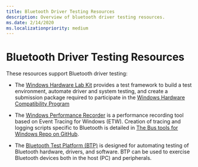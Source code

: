 ```yaml
---
title: Bluetooth Driver Testing Resources
description: Overview of bluetooth driver testing resources.
ms.date: 2/14/2020
ms.localizationpriority: medium
---
```


# Bluetooth Driver Testing Resources

These resources support Bluetooth driver testing:

- The [Windows Hardware Lab Kit](/windows-hardware/test/hlk/) provides a test framework to build a test environment, automate driver and system testing, and create a submission package required to participate in the [Windows Hardware Compatibility Program](/windows-hardware/design/compatibility/)

- The [Windows Performance Recorder](/previous-versions/windows/it-pro/windows-8.1-and-8/hh448205(v=win.10)) is a performance recording tool based on Event Tracing for Windows (ETW). Creation of tracing and logging scripts specific to Bluetooth is detailed in [The Bus tools for Windows Repo on GitHub](https://github.com/microsoft/busiotools/blob/master/bluetooth/tracing/readme.md).

- The [Bluetooth Test Platform (BTP)](testing-BTP-Overview.md) is designed for automating testing of Bluetooth hardware, drivers, and software. BTP can be used to exercise Bluetooth devices both in the host (PC) and peripherals.
